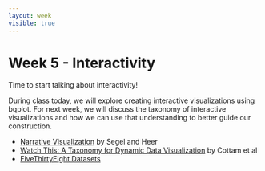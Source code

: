 ```yaml
---
layout: week
visible: true
---
```


# Week 5 - Interactivity

Time to start talking about interactivity!

During class today, we will explore creating interactive visualizations using
bqplot.  For next week, we will discuss the taxonomy of interactive
visualizations and how we can use that understanding to better guide our
construction.

 * [Narrative Visualization](http://doi.org/10.1109/TVCG.2010.179) by Segel and
   Heer
 * [Watch This: A Taxonomy for Dynamic Data Visualization](http://doi.org/10.1109/VAST.2012.6400552) by Cottam et al
 * [FiveThirtyEight Datasets](https://github.com/fivethirtyeight/data)

